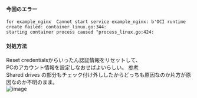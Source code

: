 #### 今回のエラー
```
for example_nginx  Cannot start service example_nginx: b'OCI runtime create failed: container_linux.go:344:  
starting container process caused "process_linux.go:424:
```

#### 対処方法
Reset credentialsからいったん認証情報をリセットして、  
PCのアカウント情報を設定しなおせばよいらしい。  [参考](https://seeek.org/)  
Shared drives の部分もチェック付け外ししたからどっちも原因なのか片方が原因なのか不明のまま。  
![image](https://user-images.githubusercontent.com/38639386/55861024-75c92900-5bb0-11e9-8811-512a2a6ee62d.png)
